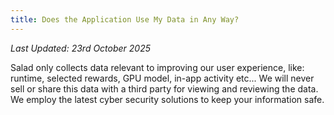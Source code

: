 ```yaml
---
title: Does the Application Use My Data in Any Way?
---
```


_Last Updated: 23rd October 2025_

Salad only collects data relevant to improving our user experience, like: runtime, selected rewards, GPU model, in-app
activity etc... We will never sell or share this data with a third party for viewing and reviewing the data. We employ
the latest cyber security solutions to keep your information safe.
